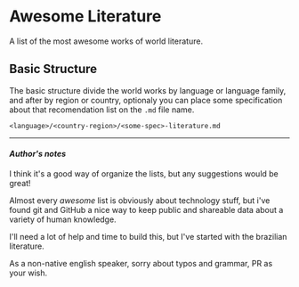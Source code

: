 # Awesome Literature
A list of the most awesome works of world literature.

## Basic Structure
The basic structure divide the world works by language or language family, and after by region or country, optionaly you can place some specification about that recomendation list on the `.md` file name.

`<language>/<country-region>/<some-spec>-literature.md`

---------------------
#### _Author's notes_

I think it's a good way of organize the lists, but any suggestions would be great!

Almost every *awesome* list is obviously about technology stuff, but i've found git and GitHub a nice way to keep public and shareable data about a variety of human knowledge.

I'll need a lot of help and time to build this, but I've started with the brazilian literature.

As a non-native english speaker, sorry about typos and grammar, PR as your wish.
